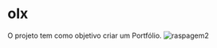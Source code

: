 # olx
O projeto tem como objetivo criar um Portfólio. 
![raspagem2](https://user-images.githubusercontent.com/64050213/214081731-a4d34fed-054a-4a3b-ae7a-0db9d2baf85d.png)
